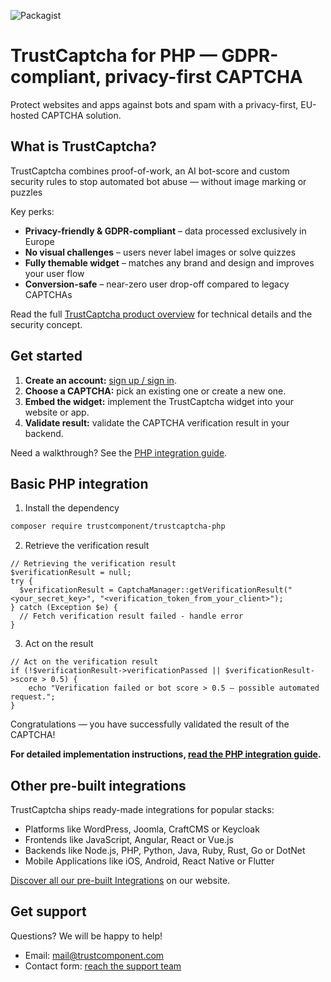 ![Packagist](https://img.shields.io/packagist/v/trustcomponent/trustcaptcha-php)

# TrustCaptcha for PHP — GDPR-compliant, privacy-first CAPTCHA

Protect websites and apps against bots and spam with a privacy-first, EU-hosted CAPTCHA solution.


## What is TrustCaptcha?

TrustCaptcha combines proof-of-work, an AI bot-score and custom security rules to stop automated bot abuse — without image marking or puzzles

Key perks:
- **Privacy-friendly & GDPR-compliant** – data processed exclusively in Europe
- **No visual challenges** – users never label images or solve quizzes
- **Fully themable widget** – matches any brand and design and improves your user flow
- **Conversion-safe** – near-zero user drop-off compared to legacy CAPTCHAs

Read the full [TrustCaptcha product overview](https://www.trustcomponent.com/en/products/captcha) for technical details and the security concept.


## Get started

1. **Create an account:** [sign up / sign in](https://id.trustcomponent.com/en/signup).
2. **Choose a CAPTCHA:** pick an existing one or create a new one.
3. **Embed the widget:** implement the TrustCaptcha widget into your website or app.
4. **Validate result:** validate the CAPTCHA verification result in your backend.

Need a walkthrough? See the [PHP integration guide](https://www.trustcomponent.com/en/products/captcha/integrations/php-captcha).


## Basic PHP integration

1. Install the dependency
```bash
composer require trustcomponent/trustcaptcha-php
```

2. Retrieve the verification result
```injectablephp
// Retrieving the verification result
$verificationResult = null;
try {
  $verificationResult = CaptchaManager::getVerificationResult("<your_secret_key>", "<verification_token_from_your_client>");
} catch (Exception $e) {
  // Fetch verification result failed - handle error
}
```

3. Act on the result
```injectablephp
// Act on the verification result
if (!$verificationResult->verificationPassed || $verificationResult->score > 0.5) {
    echo "Verification failed or bot score > 0.5 – possible automated request.";
}
```

Congratulations — you have successfully validated the result of the CAPTCHA!

**For detailed implementation instructions, [read the PHP integration guide](https://www.trustcomponent.com/en/products/captcha/integrations/php-captcha).**


## Other pre-built integrations

TrustCaptcha ships ready-made integrations for popular stacks:
- Platforms like WordPress, Joomla, CraftCMS or Keycloak
- Frontends like JavaScript, Angular, React or Vue.js
- Backends like Node.js, PHP, Python, Java, Ruby, Rust, Go or DotNet
- Mobile Applications like iOS, Android, React Native or Flutter

[Discover all our pre-built Integrations](https://www.trustcomponent.com/en/products/captcha/integrations) on our website.


## Get support

Questions? We will be happy to help!
- Email: [mail@trustcomponent.com](mailto:mail@trustcomponent.com)
- Contact form: [reach the support team](https://www.trustcomponent.com/en/contact-us)
